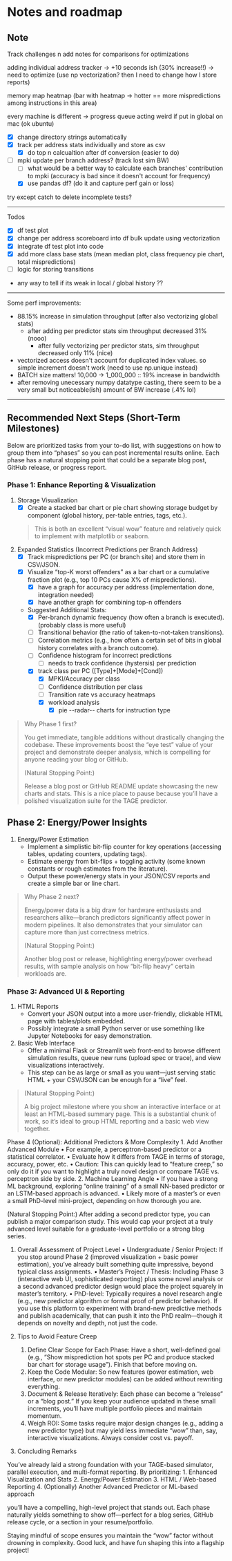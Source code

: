 # Notes and roadmap

## Note
Track challenges n add notes for comparisons for optimizations

adding individual address tracker -> +10 seconds ish (30% increase!!)
    -> need to optimize (use np vectorization? then I need to change how I store reports)

memory map heatmap (bar with heatmap -> hotter == more mispredictions among instructions in this area)

every machine is different
    -> progress queue acting weird if put in global on mac (ok ubuntu)

- [x] change directory strings automatically
- [x] track per address stats individually and store as csv
  - [x] do top n calcualtion after df conversion (easier to do)
- [ ] mpki update per branch address? (track lost sim BW)
  - [ ] what would be a better way to calculate each branches' contribution to mpki (accuracy is bad since it doesn't account for frequency)
  - [x] use pandas df? (do it and capture perf gain or loss) 

try except catch to delete incomplete tests?

---
Todos

- [x] df test plot
- [x] change per address scoreboard into df bulk update using vectorization
- [x] integrate df test plot into code
- [x] add more class base stats (mean median plot, class frequency pie chart, total mispredictions)
- [ ] logic for storing transitions

- any way to tell if its weak in local / global history ??
---
Some perf improvements:

- 88.15% increase in simulation throughput (after also vectorizing global stats)
  - after adding per predictor stats sim throughput decreased 31% (nooo)
    - after fully vectorizing per predictor stats, sim throughput decreased only 11% (nice)
- vectorized access doesn't account for duplicated index values. so simple increment doesn't work (need to use np.unique instead)
- BATCH size matters! 10,000 -> 1_000_000 :: 19% increase in bandwidth
- after removing unecessary numpy datatype casting, there seem to be a very small but noticeable(ish) amount of BW increase (.4% lol)
---

## Recommended Next Steps (Short-Term Milestones)

Below are prioritized tasks from your to-do list, with suggestions on how to group them into “phases” so you can post incremental results online. Each phase has a natural stopping point that could be a separate blog post, GitHub release, or progress report.

### Phase 1: Enhance Reporting & Visualization

1. Storage Visualization
   - [x] Create a stacked bar chart or pie chart showing storage budget by component (global history, per-table entries, tags, etc.).
    > This is both an excellent “visual wow” feature and relatively quick to implement with matplotlib or seaborn.
2. Expanded Statistics (Incorrect Predictions per Branch Address)
   - [x] Track mispredictions per PC (or branch site) and store them in CSV/JSON.
   - [x] Visualize “top-K worst offenders” as a bar chart or a cumulative fraction plot (e.g., top 10 PCs cause X% of mispredictions).
     - [x] have a graph for accuracy per address (implementation done, integration needed)
     - [x] have another graph for combining top-n offenders
   - Suggested Additional Stats:
     - [x] Per-branch dynamic frequency (how often a branch is executed). (probably class is more useful)
     - [ ] Transitional behavior (the ratio of taken-to-not-taken transitions).
     - [ ] Correlation metrics (e.g., how often a certain set of bits in global history correlates with a branch outcome).
     - [ ] Confidence histogram for incorrect predictions
       - [ ] needs to track confidence (hystersis) per prediction
     - [x] track class per PC ([Type]+[Mode]+[Cond])
       - [x] MPKI/Accuracy per class
       - [ ] Confidence distribution per class
       - [ ] Transition rate vs accuracy heatmaps
       - [x] workload analysis
         - [x] pie --radar-- charts for instruction type

> Why Phase 1 first?
>
> You get immediate, tangible additions without drastically changing the codebase. These improvements boost the “eye test” value of your project and demonstrate deeper analysis, which is compelling for anyone reading your blog or GitHub.
>
> (Natural Stopping Point:)
>
> Release a blog post or GitHub README update showcasing the new charts and stats. This is a nice place to pause because you’ll have a polished visualization suite for the TAGE predictor.

## Phase 2: Energy/Power Insights

1. Energy/Power Estimation
   - Implement a simplistic bit-flip counter for key operations (accessing tables, updating counters, updating tags).
   - Estimate energy from bit-flips + toggling activity (some known constants or rough estimates from the literature).
   - Output these power/energy stats in your JSON/CSV reports and create a simple bar or line chart.

>Why Phase 2 next?
>
>Energy/power data is a big draw for hardware enthusiasts and researchers alike—branch predictors significantly affect power in modern pipelines. It also demonstrates that your simulator can capture more than just correctness metrics.
> 
>(Natural Stopping Point:)
>
>Another blog post or release, highlighting energy/power overhead results, with sample analysis on how “bit-flip heavy” certain workloads are.

### Phase 3: Advanced UI & Reporting

1. HTML Reports
   - Convert your JSON output into a more user-friendly, clickable HTML page with tables/plots embedded.
   - Possibly integrate a small Python server or use something like Jupyter Notebooks for easy demonstration.
2. Basic Web Interface
   - Offer a minimal Flask or Streamlit web front-end to browse different simulation results, queue new runs (upload spec or trace), and view visualizations interactively.
   - This step can be as large or small as you want—just serving static HTML + your CSV/JSON can be enough for a “live” feel.

>(Natural Stopping Point:)
>
>A big project milestone where you show an interactive interface or at least an HTML-based summary page. This is a substantial chunk of work, so it’s ideal to group HTML reporting and a basic web view together.

Phase 4 (Optional): Additional Predictors & More Complexity
	1.	Add Another Advanced Module
	•	For example, a perceptron-based predictor or a statistical correlator.
	•	Evaluate how it differs from TAGE in terms of storage, accuracy, power, etc.
	•	Caution: This can quickly lead to “feature creep,” so only do it if you want to highlight a truly novel design or compare TAGE vs. perceptron side by side.
	2.	Machine Learning Angle
	•	If you have a strong ML background, exploring “online training” of a small NN-based predictor or an LSTM-based approach is advanced.
	•	Likely more of a master’s or even a small PhD-level mini-project, depending on how thorough you are.

(Natural Stopping Point:)
After adding a second predictor type, you can publish a major comparison study. This would cap your project at a truly advanced level suitable for a graduate-level portfolio or a strong blog series.

1. Overall Assessment of Project Level
	•	Undergraduate / Senior Project: If you stop around Phase 2 (improved visualization + basic power estimation), you’ve already built something quite impressive, beyond typical class assignments.
	•	Master’s Project / Thesis: Including Phase 3 (interactive web UI, sophisticated reporting) plus some novel analysis or a second advanced predictor design would place the project squarely in master’s territory.
	•	PhD-level: Typically requires a novel research angle (e.g., new predictor algorithm or formal proof of predictor behavior). If you use this platform to experiment with brand-new predictive methods and publish academically, that can push it into the PhD realm—though it depends on novelty and depth, not just the code.

2. Tips to Avoid Feature Creep
	1.	Define Clear Scope for Each Phase: Have a short, well-defined goal (e.g., “Show misprediction hot spots per PC and produce stacked bar chart for storage usage”). Finish that before moving on.
	2.	Keep the Code Modular: So new features (power estimation, web interface, or new predictor modules) can be added without rewriting everything.
	3.	Document & Release Iteratively: Each phase can become a “release” or a “blog post.” If you keep your audience updated in these small increments, you’ll have multiple portfolio pieces and maintain momentum.
	4.	Weigh ROI: Some tasks require major design changes (e.g., adding a new predictor type) but may yield less immediate “wow” than, say, interactive visualizations. Always consider cost vs. payoff.

3. Concluding Remarks

You’ve already laid a strong foundation with your TAGE-based simulator, parallel execution, and multi-format reporting. By prioritizing:
	1.	Enhanced Visualization and Stats
	2.	Energy/Power Estimation
	3.	HTML / Web-based Reporting
	4.	(Optionally) Another Advanced Predictor or ML-based approach

you’ll have a compelling, high-level project that stands out. Each phase naturally yields something to show off—perfect for a blog series, GitHub release cycle, or a section in your resume/portfolio.

Staying mindful of scope ensures you maintain the “wow” factor without drowning in complexity. Good luck, and have fun shaping this into a flagship project!